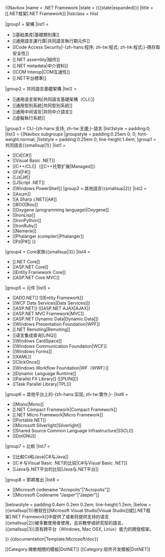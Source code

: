 {{Navbox
|name = .NET Framework
|state = {{{state|<noinclude>expanded</noinclude>}}}
|title = [[.NET框架|.NET Framework]]
|listclass = hlist

|group1 = 架構
|list1 = 
* [[基础类库|基礎類別庫]]
* [[通用語言運行庫|共同語言執行期元件]]
* [[Code Access Security|-{zh-hans:程序; zh-tw:程式; zh-hk:程式;}-碼存取安全性]]
* [[.NET assembly|組件]]
* [[.NET metadata|中介資料]]
* [[COM Interop|COM互通性]]
* [[.NET平台標準]]

|group2 = 共同語言基礎架構
|list2 = 
* [[通用语言架构|共同語言基礎架構（CLI）]]
* [[通用型別系統|共同型別系統]]
* [[通用中间语言|共同中介語言]]
* [[虛擬執行系統]]

|group3 = CLI-{zh-hans:支持; zh-tw:支援;}-語言
|list3style = padding:0;<!--subgroups in use-->
|list3 =
 {{Navbox subgroups
  |groupstyle = padding:0.25em 0;<!--to accommodate superscripts--> 0; font-weight:normal;
  |liststyle = padding:0.25em 0; line-height:1.4em; <!--as above-->
  |group1 = 共同語言{{smallsup|1}}
  |list1 = 
* [[C♯|C#]]
* [[Visual Basic .NET]]
* [[C++/CLI]]（[[C++托管扩展|Managed]]）
* [[F♯|F#]]
* [[J♯|J#]]
* [[JScript .NET]] 
* [[Windows PowerShell]] 
  |group2 = 其他語言{{smallsup|2}}
  |list2 = 
* [[Axum]] 
* [[A Sharp (.NET)|A#]]
* [[BOO|Boo]]
* [[Oxygene (programming language)|Oxygene]] 
* [[IronLisp]]
* [[IronPython]]
* [[IronRuby]]
* [[Nemerle]]
* [[Phalanger (compiler)|Phalanger]]
* [[P♯|P#]] 
 }}

|group4 = Core家族{{smallsup|3}}
|list4 = 
* [[.NET Core]] 
* [[ASP.NET Core]] 
* [[Entity Framework Core]] 
* [[ASP.NET Core MVC]] 

|group5 = 元件
|list5 = 
* [[ADO.NET]] ([[Entity Framework]]
* [[WCF Data Services|Data Services]])
* [[ASP.NET]] ([[ASP.NET AJAX|AJAX]]
* [[ASP.NET MVC Framework|MVC]]
* [[ASP.NET Dynamic Data|Dynamic Data]])
* [[Windows Presentation Foundation|WPF]]
* [[.NET Remoting|Remoting]]
* [[语言集成查询|LINQ]]
* [[Windows CardSpace]]
* [[Windows Communication Foundation|WCF]]
* [[Windows Forms]]
* [[XAML]]
* [[ClickOnce]]
* [[Windows Workflow Foundation|WF（WWF）]]
* [[Dynamic Language Runtime]]
* [[Parallel FX Library]] ([[PLINQ]]
* [[Task Parallel Library|TPL]]) 

|group6 = 其他平台上的-{zh-hans:实现; zh-tw:實作;}-
|list6 = 
* [[Mono|Mono]]
* [[.NET Compact Framework|Compact Framework]]
* [[.NET Micro Framework|Micro Framework]]
* [[Portable.NET]]
* [[Microsoft Silverlight|Silverlight]]
* [[Shared Source Common Language Infrastructure|SSCLI]]
* [[DotGNU]] 

|group7 = 比較
|list7 = 
* [[比較C♯和Java|C#与Java]]
* [[C＃与Visual Basic .NET的比较|C#与Visual Basic .NET]]
* [[Java与.NET平台的比较|Java与.NET平台]]

|group8 = 即將推出
|list8 = 
* [[Microsoft codename "Acropolis"|"Acropolis"]]
* [[Microsoft Codename "Jasper"|"Jasper"]] 

|belowstyle = padding:0.4em 0.2em 0.2em; line-height:1.2em;
|below = {{smallsup|1}}微软在[[Microsoft Visual Studio|Visual Studio]]或[[.NET框架|.NET Framework]]中提供了或者将提供支持的语言<br/>{{smallsup|2}}被多數使用者使用，且非教學或研究型的語言。<br/>{{smallsup|3}}具有跨平台（Windows, Mac OSX, Linux）能力的開發框架。

}}<noinclude>
{{documentation|Template:Microsoft/doc}}

[[Category:微軟相關的模板|DotNET]]
[[Category:软件开发模板|DotNET]]

</noinclude>